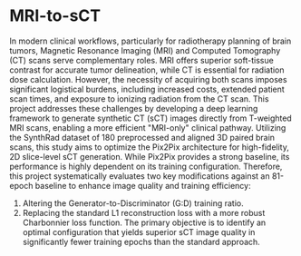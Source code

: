 # MRI-to-sCT

In modern clinical workflows, particularly for radiotherapy planning of brain tumors,
Magnetic Resonance Imaging (MRI) and Computed Tomography (CT) scans serve
complementary roles. MRI offers superior soft-tissue contrast for accurate tumor
delineation, while CT is essential for radiation dose calculation. However, the
necessity of acquiring both scans imposes significant logistical burdens, including
increased costs, extended patient scan times, and exposure to ionizing radiation
from the CT scan. This project addresses these challenges by developing a deep
learning framework to generate synthetic CT (sCT) images directly from T-weighted
MRI scans, enabling a more efficient "MRI-only" clinical pathway.
Utilizing the SynthRad dataset of 180 preprocessed and aligned 3D paired brain
scans, this study aims to optimize the Pix2Pix architecture for high-fidelity, 2D
slice-level sCT generation. While Pix2Pix provides a strong baseline, its performance
is highly dependent on its training configuration. Therefore, this project
systematically evaluates two key modifications against an 81-epoch baseline to
enhance image quality and training efficiency:
1. Altering the Generator-to-Discriminator (G:D) training ratio.
2. Replacing the standard L1 reconstruction loss with a more robust
Charbonnier loss function.
The primary objective is to identify an optimal configuration that yields superior sCT
image quality in significantly fewer training epochs than the standard approach.
